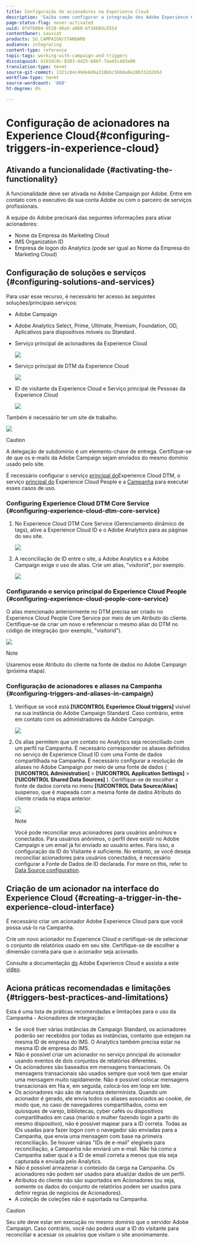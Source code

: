 ```yaml
---
title: Configuração de acionadores na Experience Cloud
description: 'Saiba como configurar a integração dos Adobe Experience Cloud Triggers para o envio de delivery personalizados por start aos seus clientes com base em seus comportamentos anteriores. '
page-status-flag: never-activated
uuid: 8fd7b804-9528-46a5-a060-bf16b8dc555d
contentOwner: sauviat
products: SG_CAMPAIGN/STANDARD
audience: integrating
content-type: reference
topic-tags: working-with-campaign-and-triggers
discoiquuid: 4163dc0c-8103-4425-b8bf-7aa45c4d3a06
translation-type: tm+mt
source-git-commit: 1321c84c49de6d9a318bbc5bb8a0e28b332d2b5d
workflow-type: tm+mt
source-wordcount: '860'
ht-degree: 8%

---
```



# Configuração de acionadores na Experience Cloud{#configuring-triggers-in-experience-cloud}

## Ativando a funcionalidade {#activating-the-functionality}

A funcionalidade deve ser ativada no Adobe Campaign por Adobe. Entre em contato com o executivo da sua conta Adobe ou com o parceiro de serviços profissionais.

A equipe do Adobe precisará das seguintes informações para ativar acionadores:

* Nome da Empresa do Marketing Cloud
* IMS Organization ID
* Empresa de logon do Analytics (pode ser igual ao Nome da Empresa do Marketing Cloud)

## Configuração de soluções e serviços {#configuring-solutions-and-services}

Para usar esse recurso, é necessário ter acesso às seguintes soluções/principais serviços:

* Adobe Campaign
* Adobe Analytics Select, Prime, Ultimate, Premium, Foundation, OD, Aplicativos para dispositivos móveis ou Standard.
* Serviço principal de acionadores da Experience Cloud

   ![](assets/trigger_uc_prereq_1.png)

* Serviço principal de DTM da Experience Cloud

   ![](assets/trigger_uc_prereq_2.png)

* ID de visitante da Experience Cloud e Serviço principal de Pessoas da Experience Cloud

   ![](assets/trigger_uc_prereq_3.png)

Também é necessário ter um site de trabalho.

![](assets/trigger_uc_prereq_4.png)

>[!CAUTION]
>
>A delegação de subdomínio é um elemento-chave de entrega. Certifique-se de que os e-mails da Adobe Campaign sejam enviados do mesmo domínio usado pelo site.

É necessário configurar o serviço [principal do](#configuring-experience-cloud-dtm-core-service)Experience Cloud DTM, o serviço [principal do](#configuring-experience-cloud-people-core-service) Experience Cloud People e a [Campanha](#configuring-triggers-and-aliases-in-campaign) para executar esses casos de uso.

### Configuring Experience Cloud DTM Core Service {#configuring-experience-cloud-dtm-core-service}

1. No Experience Cloud DTM Core Service (Gerenciamento dinâmico de tags), ative a Experience Cloud ID e o Adobe Analytics para as páginas do seu site.

   ![](assets/trigger_uc_conf_1.png)

1. A reconciliação de ID entre o site, a Adobe Analytics e a Adobe Campaign exige o uso de alias. Crie um alias, &quot;visitorid&quot;, por exemplo.

   ![](assets/trigger_uc_conf_2.png)

### Configurando o serviço principal do Experience Cloud People {#configuring-experience-cloud-people-core-service}

O alias mencionado anteriormente no DTM precisa ser criado no Experience Cloud People Core Service por meio de um Atributo do cliente. Certifique-se de criar um novo e referenciar o mesmo alias do DTM no código de integração (por exemplo, &quot;visitorid&quot;).

![](assets/trigger_uc_conf_3.png)

>[!NOTE]
>
>Usaremos esse Atributo do cliente na fonte de dados no Adobe Campaign (próxima etapa).

### Configuração de acionadores e aliases na Campanha {#configuring-triggers-and-aliases-in-campaign}

1. Verifique se você está **[!UICONTROL Experience Cloud triggers]** visível na sua instância do Adobe Campaign Standard. Caso contrário, entre em contato com os administradores da Adobe Campaign.

   ![](assets/remarketing_1.png)

1. Os alias permitem que um contato no Analytics seja reconciliado com um perfil na Campanha. É necessário corresponder os aliases definidos no serviço de Experience Cloud ID com uma Fonte de dados compartilhada na Campanha. É necessário configurar a resolução de aliases no Adobe Campaign por meio de uma fonte de dados ( **[!UICONTROL Administration]** > **[!UICONTROL Application Settings]** > **[!UICONTROL Shared Data Sources]** ). Certifique-se de escolher a fonte de dados correta no menu **[!UICONTROL Data Source/Alias]** suspenso, que é mapeada com a mesma fonte de dados Atributo do cliente criada na etapa anterior.

   ![](assets/trigger_uc_conf_5.png)

   >[!NOTE]
   >
   >Você pode reconciliar seus acionadores para usuários anônimos e conectados. Para usuários anônimos, o perfil deve existir no Adobe Campaign e um email já foi enviado ao usuário antes. Para isso, a configuração da ID do Visitante é suficiente. No entanto, se você deseja reconciliar acionadores para usuários conectados, é necessário configurar a Fonte de Dados de ID declarada. For more on this, refer to [Data Source configuration](../../integrating/using/provisioning-and-configuring-integration-with-audience-manager-or-people-core-service.md#step-2--configure-the-data-sources).

## Criação de um acionador na interface do Experience Cloud {#creating-a-trigger-in-the-experience-cloud-interface}

É necessário criar um acionador Adobe Experience Cloud para que você possa usá-lo na Campanha.

Crie um novo acionador no Experience Cloud e certifique-se de selecionar o conjunto de relatórios usado em seu site. Certifique-se de escolher a dimensão correta para que o acionador seja acionado.

Consulte a documentação [do](https://docs.adobe.com/content/help/pt-BR/core-services/interface/activation/triggers.html) Adobe Experience Cloud e assista a este [vídeo](https://helpx.adobe.com/marketing-cloud/how-to/email-marketing.html#step-two).

## Aciona práticas recomendadas e limitações {#triggers-best-practices-and-limitations}

Esta é uma lista de práticas recomendadas e limitações para o uso da Campanha - Acionadores de integração:

* Se você tiver várias instâncias de Campaign Standard, os acionadores poderão ser recebidos por todas as instâncias, contanto que estejam na mesma ID de empresa do IMS. O Analytics também precisa estar na mesma ID de empresa do IMS.
* Não é possível criar um acionador no serviço principal do acionador usando eventos de dois conjuntos de relatórios diferentes.
* Os acionadores são baseados em mensagens transacionais. Os mensagens transacionais são usados sempre que você tem que enviar uma mensagem muito rapidamente. Não é possível colocar mensagens transacionais em fila e, em seguida, colocá-los em loop em lote.
* Os acionadores não são de natureza determinista. Quando um acionador é gerado, ele envia todos os aliases associados ao cookie, de modo que, no caso de navegadores compartilhados, como em quiosques de varejo, bibliotecas, cyber cafés ou dispositivos compartilhados em casa (marido e mulher fazendo login a partir do mesmo dispositivo), não é possível mapear para a ID correta. Todas as IDs usadas para fazer logon com o navegador são enviadas para a Campanha, que envia uma mensagem com base na primeira reconciliação. Se houver várias &quot;IDs de e-mail&quot; elegíveis para reconciliação, a Campanha não enviará um e-mail. Não há como a Campanha saber qual é a ID de email correta a menos que ela seja capturada e enviada pelo Analytics.
* Não é possível armazenar o conteúdo da carga na Campanha. Os acionadores não podem ser usados para atualizar dados de um perfil.
* Atributos do cliente não são suportados em Acionadores (ou seja, somente os dados do conjunto de relatórios podem ser usados para definir regras de negócios de Acionadores).
* A coleção de coleções não é suportada na Campanha.

>[!CAUTION]
>
>Seu site deve estar em execução no mesmo domínio que o servidor Adobe Campaign. Caso contrário, você não poderá usar a ID do visitante para reconciliar e acessar os usuários que visitam o site anonimamente.

